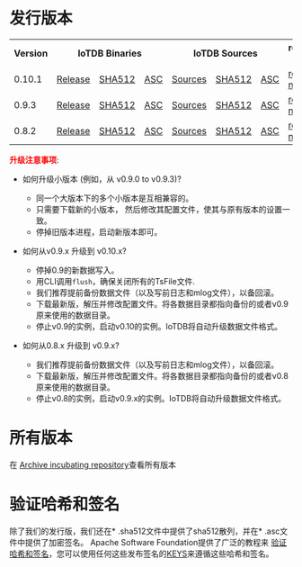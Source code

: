 <!--

    Licensed to the Apache Software Foundation (ASF) under one
    or more contributor license agreements.  See the NOTICE file
    distributed with this work for additional information
    regarding copyright ownership.  The ASF licenses this file
    to you under the Apache License, Version 2.0 (the
    "License"); you may not use this file except in compliance
    with the License.  You may obtain a copy of the License at
    
        http://www.apache.org/licenses/LICENSE-2.0
    
    Unless required by applicable law or agreed to in writing,
    software distributed under the License is distributed on an
    "AS IS" BASIS, WITHOUT WARRANTIES OR CONDITIONS OF ANY
    KIND, either express or implied.  See the License for the
    specific language governing permissions and limitations
    under the License.

-->
# 发行版本

<table>
	<tr>
      <th>Version</th>
	    <th colspan="3">IoTDB Binaries</th>
	    <th colspan="3">IoTDB Sources</th>
	    <th>release notes</th>  
	</tr>
		<tr>
            <td>0.10.1</td>
            <td><a href="https://www.apache.org/dyn/closer.cgi/incubator/iotdb/0.10.1-incubating/apache-iotdb-0.10.1-incubating-bin.zip">Release</a></td>
            <td><a href="https://downloads.apache.org/incubator/iotdb/0.10.1-incubating/apache-iotdb-0.10.1-incubating-bin.zip.sha512">SHA512</a></td>
            <td><a href="https://downloads.apache.org/incubator/iotdb/0.10.1-incubating/apache-iotdb-0.10.1-incubating-bin.zip.asc">ASC</a></td>
            <td><a href="https://www.apache.org/dyn/closer.cgi/incubator/iotdb/0.10.1-incubating/apache-iotdb-0.10.1-incubating-source-release.zip">Sources</a></td>
            <td><a href="https://downloads.apache.org/incubator/iotdb/0.10.1-incubating/apache-iotdb-0.10.1-incubating-source-release.zip.sha512">SHA512</a></td>
            <td><a href="https://downloads.apache.org/incubator/iotdb/0.10.1-incubating/apache-iotdb-0.10.1-incubating-source-release.zip.asc">ASC</a></td>
            <td><a href="https://raw.githubusercontent.com/apache/incubator-iotdb/release/0.10.1/RELEASE_NOTES.md">release notes</a></td>
      </tr>
	<tr>
        <td>0.9.3</td>
        <td><a href="https://www.apache.org/dyn/closer.cgi/incubator/iotdb/0.9.3-incubating/apache-iotdb-0.9.3-incubating-bin.zip">Release</a></td>
        <td><a href="https://downloads.apache.org/incubator/iotdb/0.9.3-incubating/apache-iotdb-0.9.3-incubating-bin.zip.sha512">SHA512</a></td>
        <td><a href="https://downloads.apache.org/incubator/iotdb/0.9.3-incubating/apache-iotdb-0.9.3-incubating-bin.zip.asc">ASC</a></td>
        <td><a href="https://www.apache.org/dyn/closer.cgi/incubator/iotdb/0.9.3-incubating/apache-iotdb-0.9.3-incubating-source-release.zip">Sources</a></td>
        <td><a href="https://downloads.apache.org/incubator/iotdb/0.9.3-incubating/apache-iotdb-0.9.3-incubating-source-release.zip.sha512">SHA512</a></td>
        <td><a href="https://downloads.apache.org/incubator/iotdb/0.9.3-incubating/apache-iotdb-0.9.3-incubating-source-release.zip.asc">ASC</a></td>
        <td><a href="https://raw.githubusercontent.com/apache/incubator-iotdb/release/0.9.3/RELEASE_NOTES.md">release notes</a></td>
  </tr>
	<tr>
        <td>0.8.2</td>
        <td><a href="https://www.apache.org/dyn/closer.cgi/incubator/iotdb/0.8.2-incubating/apache-iotdb-0.8.2-incubating-bin.zip">Release</a></td>
        <td><a href="https://downloads.apache.org/incubator/iotdb/0.8.2-incubating/apache-iotdb-0.8.2-incubating-bin.zip.sha512">SHA512</a></td>
        <td><a href="https://downloads.apache.org/incubator/iotdb/0.8.2-incubating/apache-iotdb-0.8.2-incubating-bin.zip.asc">ASC</a></td>
	      <td><a href="https://www.apache.org/dyn/closer.cgi/incubator/iotdb/0.8.2-incubating/apache-iotdb-0.8.2-incubating-source-release.zip">Sources</a></td>
        <td><a href="https://downloads.apache.org/incubator/iotdb/0.8.2-incubating/apache-iotdb-0.8.2-incubating-source-release.zip.sha512">SHA512</a></td>
	      <td><a href="https://downloads.apache.org/incubator/iotdb/0.8.2-incubating/apache-iotdb-0.8.2-incubating-source-release.zip.asc">ASC</a></td>
	      <td><a href="https://raw.githubusercontent.com/apache/incubator-iotdb/release/0.8.2/RELEASE_NOTES.md">release notes</a></td>
	</tr>

</table>

**<font color=red>升级注意事项</font>**:

- 如何升级小版本 (例如，从 v0.9.0 to v0.9.3)?
  * 同一个大版本下的多个小版本是互相兼容的。
  * 只需要下载新的小版本， 然后修改其配置文件，使其与原有版本的设置一致。
  * 停掉旧版本进程，启动新版本即可。

- 如何从v0.9.x 升级到 v0.10.x? 
  * 停掉0.9的新数据写入。
  * 用CLI调用`flush`，确保关闭所有的TsFile文件.
  * 我们推荐提前备份数据文件（以及写前日志和mlog文件），以备回滚。
  * 下载最新版，解压并修改配置文件。将各数据目录都指向备份的或者v0.9原来使用的数据目录。 
  * 停止v0.9的实例，启动v0.10的实例。IoTDB将自动升级数据文件格式。

- 如何从0.8.x 升级到 v0.9.x?
  * 我们推荐提前备份数据文件（以及写前日志和mlog文件），以备回滚。
  * 下载最新版，解压并修改配置文件。将各数据目录都指向备份的或者v0.8原来使用的数据目录。 
  * 停止v0.8的实例，启动v0.9.x的实例。IoTDB将自动升级数据文件格式。
  


# 所有版本

在 [Archive incubating repository](https://archive.apache.org/dist/incubator/iotdb/)查看所有版本



# 验证哈希和签名

除了我们的发行版，我们还在* .sha512文件中提供了sha512散列，并在* .asc文件中提供了加密签名。  Apache Software Foundation提供了广泛的教程来 [验证哈希和签名](http://www.apache.org/info/verification.html)，您可以使用任何这些发布签名的[KEYS](https://downloads.apache.org/incubator/iotdb/KEYS)来遵循这些哈希和签名。
